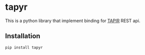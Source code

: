 # tapyr

This is a python library that implement binding for [TAPIR](ttps://github.com/tap-ir/tapir) REST api.

## Installation

```
pip install tapyr
```
